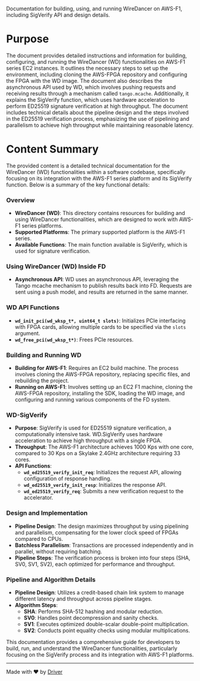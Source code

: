 <!--------------------------------------------------------------------------------->
<!-- IMPORTANT: This file is auto-generated by Driver (https://driver.ai). -------->
<!-- Manual edits may be overwritten on future commits. --------------------------->
<!--------------------------------------------------------------------------------->

Documentation for building, using, and running WireDancer on AWS-F1, including SigVerify API and design details.

# Purpose
The document provides detailed instructions and information for building, configuring, and running the WireDancer (WD) functionalities on AWS-F1 series EC2 instances. It outlines the necessary steps to set up the environment, including cloning the AWS-FPGA repository and configuring the FPGA with the WD image. The document also describes the asynchronous API used by WD, which involves pushing requests and receiving results through a mechanism called `tango.mcache`. Additionally, it explains the SigVerify function, which uses hardware acceleration to perform ED25519 signature verification at high throughput. The document includes technical details about the pipeline design and the steps involved in the ED25519 verification process, emphasizing the use of pipelining and parallelism to achieve high throughput while maintaining reasonable latency.
# Content Summary
The provided content is a detailed technical documentation for the WireDancer (WD) functionalities within a software codebase, specifically focusing on its integration with the AWS-F1 series platform and its SigVerify function. Below is a summary of the key functional details:

### Overview
- **WireDancer (WD)**: This directory contains resources for building and using WireDancer functionalities, which are designed to work with AWS-F1 series platforms.
- **Supported Platforms**: The primary supported platform is the AWS-F1 series.
- **Available Functions**: The main function available is SigVerify, which is used for signature verification.

### Using WireDancer (WD) Inside FD
- **Asynchronous API**: WD uses an asynchronous API, leveraging the Tango mcache mechanism to publish results back into FD. Requests are sent using a push model, and results are returned in the same manner.

### WD API Functions
- **`wd_init_pci(wd_wksp_t*, uint64_t slots)`**: Initializes PCIe interfacing with FPGA cards, allowing multiple cards to be specified via the `slots` argument.
- **`wd_free_pci(wd_wksp_t*)`**: Frees PCIe resources.

### Building and Running WD
- **Building for AWS-F1**: Requires an EC2 build machine. The process involves cloning the AWS-FPGA repository, replacing specific files, and rebuilding the project.
- **Running on AWS-F1**: Involves setting up an EC2 F1 machine, cloning the AWS-FPGA repository, installing the SDK, loading the WD image, and configuring and running various components of the FD system.

### WD-SigVerify
- **Purpose**: SigVerify is used for ED25519 signature verification, a computationally intensive task. WD.SigVerify uses hardware acceleration to achieve high throughput with a single FPGA.
- **Throughput**: The AWS-F1 architecture achieves 1000 Kps with one core, compared to 30 Kps on a Skylake 2.4GHz architecture requiring 33 cores.
- **API Functions**:
  - **`wd_ed25519_verify_init_req`**: Initializes the request API, allowing configuration of response handling.
  - **`wd_ed25519_verify_init_resp`**: Initializes the response API.
  - **`wd_ed25519_verify_req`**: Submits a new verification request to the accelerator.

### Design and Implementation
- **Pipeline Design**: The design maximizes throughput by using pipelining and parallelism, compensating for the lower clock speed of FPGAs compared to CPUs.
- **Batchless Parallelism**: Transactions are processed independently and in parallel, without requiring batching.
- **Pipeline Steps**: The verification process is broken into four steps (SHA, SV0, SV1, SV2), each optimized for performance and throughput.

### Pipeline and Algorithm Details
- **Pipeline Design**: Utilizes a credit-based chain link system to manage different latency and throughput across pipeline stages.
- **Algorithm Steps**:
  - **SHA**: Performs SHA-512 hashing and modular reduction.
  - **SV0**: Handles point decompression and sanity checks.
  - **SV1**: Executes optimized double-scalar double-point multiplication.
  - **SV2**: Conducts point equality checks using modular multiplications.

This documentation provides a comprehensive guide for developers to build, run, and understand the WireDancer functionalities, particularly focusing on the SigVerify process and its integration with AWS-F1 platforms.

---
Made with ❤️ by [Driver](https://www.driver.ai/)